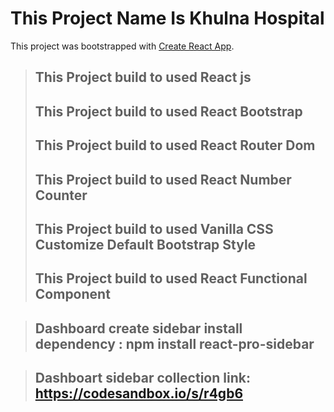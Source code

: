 # This Project Name Is Khulna Hospital

This project was bootstrapped with [Create React App](https://github.com/facebook/create-react-app).

> ## This Project build to used React js
>
> ## This Project build to used React Bootstrap
>
> ## This Project build to used React Router Dom
>
> ## This Project build to used React Number Counter
>
> ## This Project build to used Vanilla CSS Customize Default Bootstrap Style
>
> ## This Project build to used React Functional Component

> ## Dashboard create sidebar install dependency : npm install react-pro-sidebar

> ## Dashboart sidebar collection link: https://codesandbox.io/s/r4gb6 

